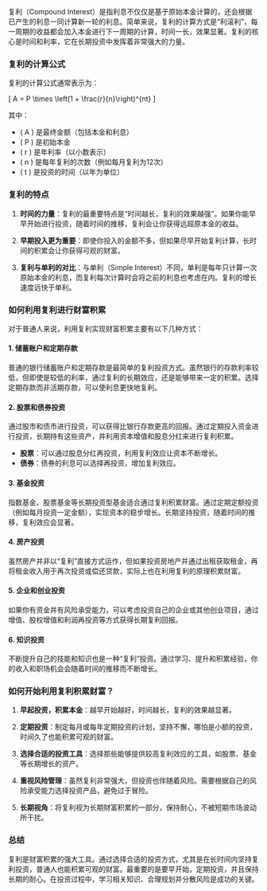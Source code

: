 复利（Compound Interest）是指利息不仅仅是基于原始本金计算的，还会根据已产生的利息一同计算新一轮的利息。简单来说，复利的计算方式是“利滚利”，每一周期的收益都会加入本金进行下一周期的计算，时间一长，效果显著。复利的核心是时间和利率，它在长期投资中发挥着非常强大的力量。

### 复利的计算公式

复利的计算公式通常表示为：

\[
A = P \times \left(1 + \frac{r}{n}\right)^{nt}
\]

其中：
- \( A \) 是最终金额（包括本金和利息）
- \( P \) 是初始本金
- \( r \) 是年利率（以小数表示）
- \( n \) 是每年复利的次数（例如每月复利为12次）
- \( t \) 是投资的时间（以年为单位）

### 复利的特点

1. **时间的力量**：复利的最重要特点是“时间越长，复利的效果越强”。如果你能早早开始进行投资，随着时间的推移，复利会让你获得远超原本金的收益。
   
2. **早期投入更为重要**：即使你投入的金额不多，但如果尽早开始复利计算，长时间的积累会让你获得可观的财富。

3. **复利与单利的对比**：与单利（Simple Interest）不同，单利是每年只计算一次原始本金的利息，而复利每次计算时会将之前的利息也考虑在内。复利的增长速度远快于单利。

### 如何利用复利进行财富积累

对于普通人来说，利用复利实现财富积累主要有以下几种方式：

#### 1. **储蓄账户和定期存款**
普通的银行储蓄账户和定期存款是最简单的复利投资方式。虽然银行的存款利率较低，但即使是较低的利率，通过复利的长期效应，还是能够带来一定的积累。选择定期存款而非活期存款，可以使利息更快地复利。

#### 2. **股票和债券投资**
通过股市和债市进行投资，可以获得比银行存款更高的回报。通过定期投入资金进行投资，长期持有这些资产，并利用资本增值和股息分红来进行复利积累。

- **股票**：可以通过股息分红再投资，利用复利效应让资本不断增长。
- **债券**：债券的利息可以选择再投资，增加复利效应。

#### 3. **基金投资**
指数基金、股票基金等长期投资型基金适合通过复利积累财富。通过定期定额投资（例如每月投资一定金额），实现资本的稳步增长。长期坚持投资，随着时间的推移，复利效应会显著。

#### 4. **房产投资**
虽然房产并非以“复利”直接方式运作，但如果投资房地产并通过出租获取租金，再将租金收入用于再次投资或偿还贷款，实际上也在利用复利的原理积累财富。

#### 5. **企业和创业投资**
如果你有资金并有风险承受能力，可以考虑投资自己的企业或其他创业项目，通过增值、股权增值和利润再投资等方式获得长期复利回报。

#### 6. **知识投资**
不断提升自己的技能和知识也是一种“复利”投资。通过学习、提升和积累经验，你的收入和职场机会会随着时间的推移而不断增长。

### 如何开始利用复利积累财富？

1. **早起投资，积累本金**：越早开始越好，时间越长，复利的效果越显著。
   
2. **定期投资**：制定每月或每年定期投资的计划，坚持不懈，哪怕是小额的投资，时间久了也能积累可观的财富。

3. **选择合适的投资工具**：选择那些能够提供较高复利效应的工具，如股票、基金等长期增长的资产。

4. **重视风险管理**：虽然复利非常强大，但投资也伴随着风险。需要根据自己的风险承受能力选择投资产品，避免过于冒险。

5. **长期视角**：将复利视为长期财富积累的一部分，保持耐心，不被短期市场波动所干扰。

### 总结

复利是财富积累的强大工具。通过选择合适的投资方式，尤其是在长时间内坚持复利投资，普通人也能积累可观的财富。最重要的是要早开始，定期投资，并且保持长期的耐心。在投资过程中，学习相关知识、合理规划并分散风险是成功的关键。
